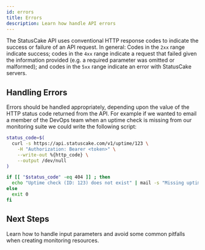 ```yaml
---
id: errors
title: Errors
description: Learn how handle API errors
---
```


The StatusCake API uses conventional HTTP response codes to indicate the
success or failure of an API request. In general: Codes in the `2xx` range
indicate success; codes in the `4xx` range indicate a request that failed given
the information provided (e.g. a required parameter was omitted or malformed);
and codes in the `5xx` range indicate an error with StatusCake servers.

## Handling Errors

Errors should be handled appropriately, depending upon the value of the HTTP
status code returned from the API. For example if we wanted to email a member
of the DevOps team when an uptime check is missing from our monitoring suite we
could write the following script:

```bash title="Alert on missing uptime check" showLineNumbers
status_code=$(
  curl -s https://api.statuscake.com/v1/uptime/123 \
    -H "Authorization: Bearer <token>" \
    --write-out %{http_code} \
    --output /dev/null
)

if [[ "$status_code" -eq 404 ]] ; then
  echo "Uptime check (ID: 123) does not exist" | mail -s "Missing uptime check" devops@example.com
else
  exit 0
fi
```

## Next Steps

Learn how to handle input parameters and avoid some common pitfalls when
creating monitoring resources.
